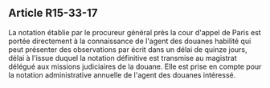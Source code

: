 Article R15-33-17
----
La notation établie par le procureur général près la cour d'appel de Paris est
portée directement à la connaissance de l'agent des douanes habilité qui peut
présenter des observations par écrit dans un délai de quinze jours, délai à
l'issue duquel la notation définitive est transmise au magistrat délégué aux
missions judiciaires de la douane. Elle est prise en compte pour la notation
administrative annuelle de l'agent des douanes intéressé.
